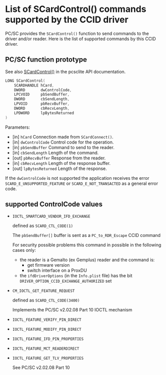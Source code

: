 # List of SCardControl() commands supported by the CCID driver

PC/SC provides the `SCardControl()` function to send commands to the
driver and/or reader. Here is the list of supported commands by this
CCID driver.


## PC/SC function prototype

See also [SCardControl()](https://pcsclite.apdu.fr/api/group__API.html#gac3454d4657110fd7f753b2d3d8f4e32f) in the pcsclite API documentation.

```C
LONG SCardControl(
    SCARDHANDLE hCard,
    DWORD       dwControlCode,
    LPCVOID     pbSendBuffer,
    DWORD       cbSendLength,
    LPVOID      pbRecvBuffer,
    DWORD       cbRecvLength,
    LPDWORD     lpBytesReturned
)
```

Parameters:

* [in]     `hCard`            Connection made from `SCardConnect()`.
* [in]     `dwControlCode`    Control code for the operation.
* [in]     `pbSendBuffer`     Command to send to the reader.
* [in]     `cbSendLength`     Length of the command.
* [out]    `pbRecvBuffer`     Response from the reader.
* [in]     `cbRecvLength`     Length of the response buffer.
* [out]    `lpBytesReturned`  Length of the response.

If the `dwControlCode` is not supported the application receives the error
`SCARD_E_UNSUPPORTED_FEATURE` or `SCARD_E_NOT_TRANSACTED` as a general error
code.


## supported ControlCode values

* `IOCTL_SMARTCARD_VENDOR_IFD_EXCHANGE`

    defined as `SCARD_CTL_CODE(1)`

    The `pbSendBuffer[]` buffer is sent as a `PC_to_RDR_Escape` CCID command

    For security possible problems this command in possible in the
    following cases only:
    - the reader is a Gemalto (ex Gemplus) reader and the command is:
      - get firmware version
      - switch interface on a ProxDU
    - the `ifdDriverOptions` (in the `Info.plist` file) has the bit
      `DRIVER_OPTION_CCID_EXCHANGE_AUTHORIZED` set

* `CM_IOCTL_GET_FEATURE_REQUEST`

    defined as `SCARD_CTL_CODE(3400)`

    Implements the PC/SC v2.02.08 Part 10 IOCTL mechanism

* `IOCTL_FEATURE_VERIFY_PIN_DIRECT`
* `IOCTL_FEATURE_MODIFY_PIN_DIRECT`
* `IOCTL_FEATURE_IFD_PIN_PROPERTIES`
* `IOCTL_FEATURE_MCT_READERDIRECT`
* `IOCTL_FEATURE_GET_TLV_PROPERTIES`

    See PC/SC v2.02.08 Part 10

